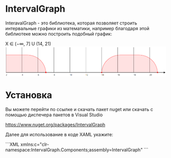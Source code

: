 # IntervalGraph

InteravalGraph - это библиотека, которая позволяет строить интервальные графики из математики, например благодаря этой библиотеке можно построить подобный график:

X ∈ (−∞, 7] U (14, 21)
![](https://github.com/C0ntrolDev/IntervalGraph/blob/master/Docs/Images/Image1.png)

# Установка

Вы можете перейти по ссылке и скачать пакет nuget или скачать с помощью диспечера пакетов в Visual Studio

https://www.nuget.org/packages/IntervalGraph

Далее для использование в коде XAML укажите:

\```XML
xmlns:c="clr-namespace:IntervalGraph.Components;assembly=IntervalGraph"
\```
